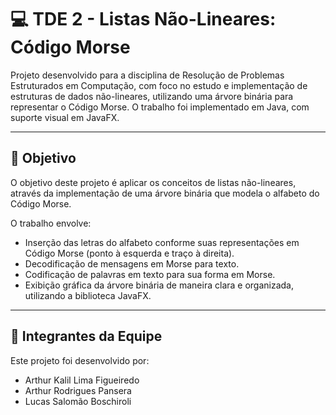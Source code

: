 # 💻 TDE 2 - Listas Não-Lineares: Código Morse

Projeto desenvolvido para a disciplina de Resolução de Problemas Estruturados em Computação, com foco no estudo e implementação de estruturas de dados não-lineares, utilizando uma árvore binária para representar o Código Morse. O trabalho foi implementado em Java, com suporte visual em JavaFX.

---

## 🚀 Objetivo

O objetivo deste projeto é aplicar os conceitos de listas não-lineares, através da implementação de uma árvore binária que modela o alfabeto do Código Morse.

O trabalho envolve:
- Inserção das letras do alfabeto conforme suas representações em Código Morse (ponto à esquerda e traço à direita).
- Decodificação de mensagens em Morse para texto.
- Codificação de palavras em texto para sua forma em Morse.
- Exibição gráfica da árvore binária de maneira clara e organizada, utilizando a biblioteca JavaFX.

---

## 👥 Integrantes da Equipe

Este projeto foi desenvolvido por:
- Arthur Kalil Lima Figueiredo
- Arthur Rodrigues Pansera
- Lucas Salomão Boschiroli
